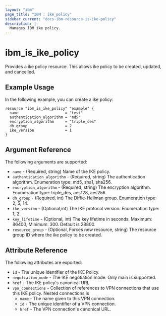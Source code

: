 ```yaml
---
layout: "ibm"
page_title: "IBM : ike_policy"
sidebar_current: "docs-ibm-resource-is-ike-policy"
description: |-
  Manages IBM ike policy.
---
```


# ibm\_is_ike_policy

Provides a ike policy resource. This allows ike policy to be created, updated, and cancelled.


## Example Usage

In the following example, you can create a ike policy:

```hcl
resource "ibm_is_ike_policy" "example" {
  name                     = "test"
  authentication_algorithm = "md5"
  encryption_algorithm     = "triple_des"
  dh_group                 = 2
  ike_version              = 1
}

```

## Argument Reference

The following arguments are supported:

* `name` - (Required, string) Name of the IKE policy.
* `authentication_algorithm` - (Required, string)  The authentication algorithm. Enumeration type: md5, sha1, sha256.
* `encryption_algorithm` - (Required, string) The encryption algorithm. Enumeration type: triple_des, aes128, aes256.
* `dh_group` - (Required, int) The Diffie-Hellman group. Enumeration type: 2, 5, 14.
* `ike_version` - (Optional,int) The IKE protocol version. Enumeration type: 1, 2.
* `key_lifetime` - (Optional, int) The key lifetime in seconds. Maximum: 86400, Minimum: 300. Default is 28800.
* `resource_group` - (Optional, Forces new resource, string) The resource group ID where the ike policy to be created.

## Attribute Reference

The following attributes are exported:

* `id` - The unique identifier of the IKE Policy.
* `negotiation_mode` - The IKE negotiation mode. Only main is supported.
* `href` - The IKE policy's canonical URL.
* `vpn_connections` - Collection of references to VPN connections that use this IKE policy. Nested connections is
	* `name` - The name given to this VPN connection.
	* `id` -  The unique identifier of a VPN connection.
	* `href` - The VPN connection's canonical URL.
